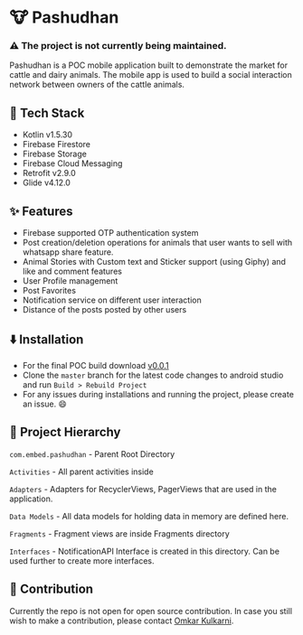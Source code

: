 # :cow: Pashudhan
### :warning: The project is not currently being maintained.
Pashudhan is a POC mobile application built to demonstrate the market for cattle and dairy animals. The mobile app is used to build a social interaction network between owners of the cattle animals. 

## :robot: Tech Stack
- Kotlin v1.5.30
- Firebase Firestore
- Firebase Storage
- Firebase Cloud Messaging
- Retrofit v2.9.0
- Glide v4.12.0

## :sparkles: Features
- Firebase supported OTP authentication system
- Post creation/deletion operations for animals that user wants to sell with whatsapp share feature.
- Animal Stories with Custom text and Sticker support (using Giphy) and like and comment features
- User Profile management
- Post Favorites 
- Notification service on different user interaction
- Distance of the posts posted by other users

## :arrow_down: Installation
 - For the final POC build download [v0.0.1](https://github.com/embed-design/pashudhan/releases/tag/v0.0.1) 
- Clone the `master` branch for the latest code changes to android studio and run `Build > Rebuild Project`
- For any issues during installations and running the project, please create an issue. :smile:

## :file_folder: Project Hierarchy

`com.embed.pashudhan` - Parent Root Directory

`Activities` - All parent activities inside

`Adapters` - Adapters for RecyclerViews, PagerViews that are used in the application. 

`Data Models` - All data models for holding data in memory are defined here.

`Fragments` - Fragment views are inside Fragments directory

`Interfaces` - NotificationAPI Interface is created in this directory. Can be used further to create more interfaces. 

## :handshake: Contribution
Currently the repo is not open for open source contribution. In case you still wish to make a contribution, please contact [Omkar Kulkarni]().


